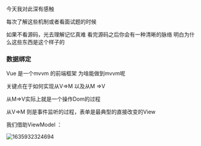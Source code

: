 今天我对此深有感触 

每次了解这些机制或者看面试题的时候 

如果不看源码，光去理解记忆真难  看完源码之后你会有一种清晰的脉络 明白为什么这些东西是这个样子的 

### 数据绑定 

Vue 是一个mvvm 的前端框架 为啥能做到mvvm呢  

关键点在于如何实现从V=>M 以及从M =>V  

从M=>V实际上就是一个操作Dom的过程 

从V=>M 则是事件监听的过程，表单是最典型的直接改变的View

我们借助ViewModel ：

![1635932324694](D:\Reece_Project\FE\Vue_Source_Code\3.数据绑定.png)

